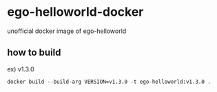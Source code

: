 # ego-helloworld-docker
unofficial docker image of ego-helloworld

## how to build
ex) v1.3.0
```
docker build --build-arg VERSION=v1.3.0 -t ego-helloworld:v1.3.0 .
```